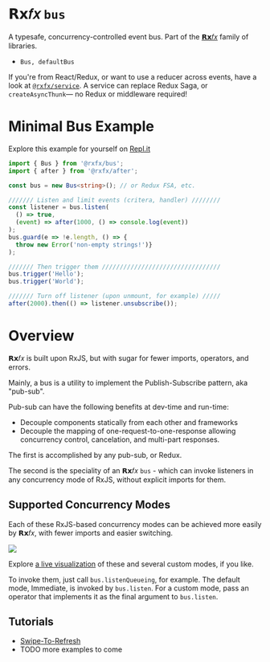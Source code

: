 # 𝗥𝘅𝑓𝑥 `bus`

A typesafe, concurrency-controlled event bus. Part of the [𝗥𝘅𝑓𝑥](https://github.com/deanrad/rxfx) family of libraries.

- `Bus, defaultBus`

If you're from React/Redux, or want to use a reducer across events, have a look at [`@rxfx/service`](https://github.com/deanrad/rxfx/tree/main/service). A service can replace Redux Saga, or `createAsyncThunk`— no Redux or middleware required!


# Minimal Bus Example

Explore this example for yourself on [Repl.it](https://replit.com/@deanius/Hello-World-rxfxbus#index.js)

```ts
import { Bus } from '@rxfx/bus';
import { after } from '@rxfx/after';

const bus = new Bus<string>(); // or Redux FSA, etc.

/////// Listen and limit events (critera, handler) ////////
const listener = bus.listen(
  () => true, 
  (event) => after(1000, () => console.log(event))
);
bus.guard(e => !e.length, () => {
  throw new Error('non-empty strings!')}
);

/////// Then trigger them /////////////////////////////////
bus.trigger('Hello');
bus.trigger('World');

/////// Turn off listener (upon unmount, for example) /////
after(2000).then(() => listener.unsubscribe());
```

# Overview

𝗥𝘅𝑓𝑥 is built upon RxJS, but with sugar for fewer imports, operators, and errors.

Mainly, a bus is a utility to implement the Publish-Subscribe pattern, aka "pub-sub".

 Pub-sub can have the following benefits at dev-time and run-time:

- Decouple components statically from each other and frameworks
- Decouple the mapping of one-request-to-one-response allowing concurrency control, cancelation, and multi-part responses.

The first is accomplished by any pub-sub, or Redux. 

The second is the speciality of an 𝗥𝘅𝑓𝑥 `bus` - which can invoke listeners in any concurrency mode of RxJS, without explicit imports for them.

## Supported Concurrency Modes

Each of these RxJS-based concurrency modes can be achieved more easily by 𝗥𝘅𝑓𝑥, with fewer imports and easier switching.

![](https://res.cloudinary.com/practicaldev/image/fetch/s--FB6hMuo8--/c_limit%2Cf_auto%2Cfl_progressive%2Cq_auto%2Cw_880/https://s3.amazonaws.com/www.deanius.com/cards-4-all.png)

Explore [a live visualization](https://bdmytq.csb.app/) of these and several custom modes, if you like.

To invoke them, just call `bus.listenQueueing`, for example. The default mode, Immediate, is invoked by `bus.listen`. For a custom mode, pass an operator that implements it as the final argument to `bus.listen`.


## Tutorials

- [Swipe-To-Refresh](https://github.com/deanrad/rxfx-example-swipe-to-refresh-blitz/blob/main/README.md)
- TODO more examples to come

